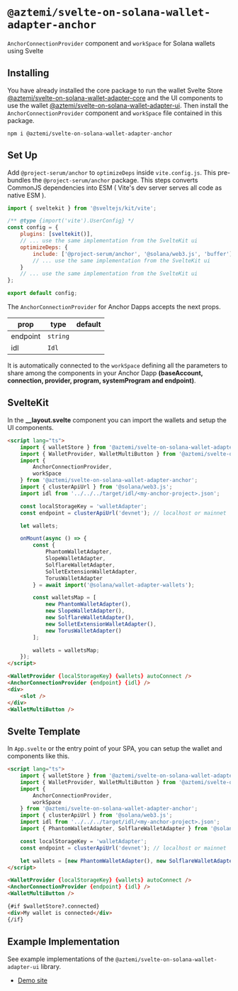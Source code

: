 # `@aztemi/svelte-on-solana-wallet-adapter-anchor`

`AnchorConnectionProvider` component and `workSpace` for Solana wallets using Svelte

## Installing

You have already installed the core package to run the wallet Svelte Store [@aztemi/svelte-on-solana-wallet-adapter-core](../core/README.md) and the UI components to use the wallet [@aztemi/svelte-on-solana-wallet-adapter-ui](../ui/README.md/). Then install the `AnchorConnectionProvider` component and `workSpace` file contained in this package.

```shell
npm i @aztemi/svelte-on-solana-wallet-adapter-anchor
```

## Set Up

Add `@project-serum/anchor` to `optimizeDeps` inside `vite.config.js`. This pre-bundles the `@project-serum/anchor` package. This steps converts CommonJS dependencies into ESM ( Vite's dev server serves all code as native ESM ).

```javascript
import { sveltekit } from '@sveltejs/kit/vite';

/** @type {import('vite').UserConfig} */
const config = {
	plugins: [sveltekit()],
	// ... use the same implementation from the SvelteKit ui
	optimizeDeps: {
		include: ['@project-serum/anchor', '@solana/web3.js', 'buffer']
		// ... use the same implementation from the SvelteKit ui
	}
	// ... use the same implementation from the SvelteKit ui
};

export default config;
```

The `AnchorConnectionProvider` for Anchor Dapps accepts the next props.

| prop     | type     | default |
| -------- | -------- | ------- |
| endpoint | `string` |         |
| idl      | `Idl`    |         |

It is automatically connected to the `workSpace` defining all the parameters to share among the components in your Anchor Dapp **(baseAccount, connection, provider, program, systemProgram and endpoint)**.

## SvelteKit

In the **\_\_layout.svelte** component you can import the wallets and setup the UI components.

```html
<script lang="ts">
	import { walletStore } from '@aztemi/svelte-on-solana-wallet-adapter-core';
	import { WalletProvider, WalletMultiButton } from '@aztemi/svelte-on-solana-wallet-adapter-ui';
	import {
		AnchorConnectionProvider,
		workSpace
	} from '@aztemi/svelte-on-solana-wallet-adapter-anchor';
	import { clusterApiUrl } from '@solana/web3.js';
	import idl from '../../../target/idl/<my-anchor-project>.json';

	const localStorageKey = 'walletAdapter';
	const endpoint = clusterApiUrl('devnet'); // localhost or mainnet

	let wallets;

	onMount(async () => {
		const {
			PhantomWalletAdapter,
			SlopeWalletAdapter,
			SolflareWalletAdapter,
			SolletExtensionWalletAdapter,
			TorusWalletAdapter
		} = await import('@solana/wallet-adapter-wallets');

		const walletsMap = [
			new PhantomWalletAdapter(),
			new SlopeWalletAdapter(),
			new SolflareWalletAdapter(),
			new SolletExtensionWalletAdapter(),
			new TorusWalletAdapter()
		];

		wallets = walletsMap;
	});
</script>

<WalletProvider {localStorageKey} {wallets} autoConnect />
<AnchorConnectionProvider {endpoint} {idl} />
<div>
	<slot />
</div>
<WalletMultiButton />
```

## Svelte Template

In `App.svelte` or the entry point of your SPA, you can setup the wallet and components like this.

```html
<script lang="ts">
	import { walletStore } from '@aztemi/svelte-on-solana-wallet-adapter-core';
	import { WalletProvider, WalletMultiButton } from '@aztemi/svelte-on-solana-wallet-adapter-ui';
	import {
		AnchorConnectionProvider,
		workSpace
	} from '@aztemi/svelte-on-solana-wallet-adapter-anchor';
	import { clusterApiUrl } from '@solana/web3.js';
	import idl from '../../../target/idl/<my-anchor-project>.json';
	import { PhantomWalletAdapter, SolflareWalletAdapter } from '@solana/wallet-adapter-wallets';

	const localStorageKey = 'walletAdapter';
	const endpoint = clusterApiUrl('devnet'); // localhost or mainnet

	let wallets = [new PhantomWalletAdapter(), new SolflareWalletAdapter()];
</script>

<WalletProvider {localStorageKey} {wallets} autoConnect />
<AnchorConnectionProvider {endpoint} {idl} />
<WalletMultiButton />

{#if $walletStore?.connected}
<div>My wallet is connected</div>
{/if}
```

## Example Implementation

See example implementations of the `@aztemi/svelte-on-solana-wallet-adapter-ui` library.

-   [Demo site][1]

[1]: https://github.com/silvestrevivo/solana-svelte-counter/tree/master/app
